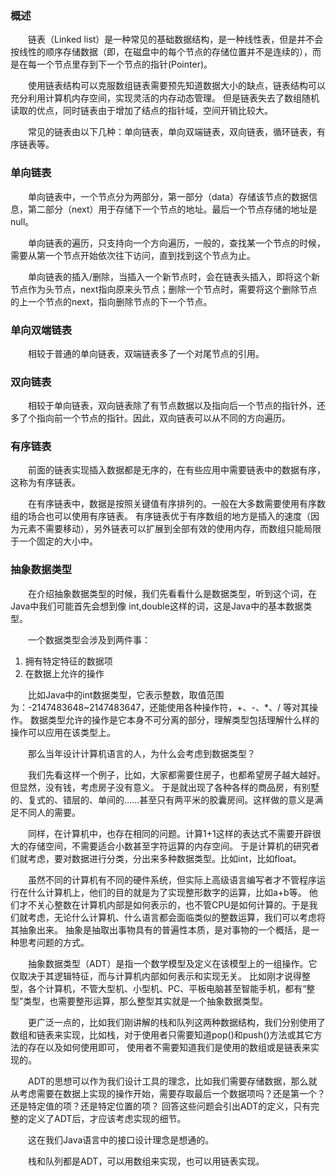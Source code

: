 ### 概述

　　链表（Linked list）是一种常见的基础数据结构，是一种线性表，但是并不会按线性的顺序存储数据（即，在磁盘中的每个节点的存储位置并不是连续的），而是在每一个节点里存到下一个节点的指针(Pointer)。

　　使用链表结构可以克服数组链表需要预先知道数据大小的缺点，链表结构可以充分利用计算机内存空间，实现灵活的内存动态管理。
但是链表失去了数组随机读取的优点，同时链表由于增加了结点的指针域，空间开销比较大。

　　常见的链表由以下几种：单向链表，单向双端链表，双向链表，循环链表，有序链表等。

### 单向链表

　　单向链表中，一个节点分为两部分，第一部分（data）存储该节点的数据信息，第二部分（next）用于存储下一个节点的地址。最后一个节点存储的地址是 null。

　　单向链表的遍历，只支持向一个方向遍历，一般的，查找某一个节点的时候，需要从第一个节点开始依次往下访问，直到找到这个节点为止。

　　单向链表的插入/删除，当插入一个新节点时，会在链表头插入，即将这个新节点作为头节点，next指向原来头节点；删除一个节点时，需要将这个删除节点的上一个节点的next，指向删除节点的下一个节点。

### 单向双端链表

　　相较于普通的单向链表，双端链表多了一个对尾节点的引用。

### 双向链表

　　相较于单向链表，双向链表除了有节点数据以及指向后一个节点的指针外，还多了个指向前一个节点的指针。因此，双向链表可以从不同的方向遍历。

### 有序链表

　　前面的链表实现插入数据都是无序的，在有些应用中需要链表中的数据有序，这称为有序链表。

　　在有序链表中，数据是按照关键值有序排列的。一般在大多数需要使用有序数组的场合也可以使用有序链表。
有序链表优于有序数组的地方是插入的速度（因为元素不需要移动），另外链表可以扩展到全部有效的使用内存，而数组只能局限于一个固定的大小中。


### 抽象数据类型

　　在介绍抽象数据类型的时候，我们先看看什么是数据类型，听到这个词，在Java中我们可能首先会想到像 int,double这样的词，这是Java中的基本数据类型。

　　一个数据类型会涉及到两件事：
1. 拥有特定特征的数据项
2. 在数据上允许的操作

　　比如Java中的int数据类型，它表示整数，取值范围为：-2147483648~2147483647，还能使用各种操作符，+、-、*、/ 等对其操作。
数据类型允许的操作是它本身不可分离的部分，理解类型包括理解什么样的操作可以应用在该类型上。

　　那么当年设计计算机语言的人，为什么会考虑到数据类型？

　　我们先看这样一个例子，比如，大家都需要住房子，也都希望房子越大越好。但显然，没有钱，考虑房子没有意义。
于是就出现了各种各样的商品房，有别墅的、复式的、错层的、单间的……甚至只有两平米的胶囊房间。这样做的意义是满足不同人的需要。

　　同样，在计算机中，也存在相同的问题。计算1+1这样的表达式不需要开辟很大的存储空间，不需要适合小数甚至字符运算的内存空间。
于是计算机的研究者们就考虑，要对数据进行分类，分出来多种数据类型。比如int，比如float。

　　虽然不同的计算机有不同的硬件系统，但实际上高级语言编写者才不管程序运行在什么计算机上，他们的目的就是为了实现整形数字的运算，比如a+b等。
他们才不关心整数在计算机内部是如何表示的，也不管CPU是如何计算的。于是我们就考虑，无论什么计算机、什么语言都会面临类似的整数运算，我们可以考虑将其抽象出来。
抽象是抽取出事物具有的普遍性本质，是对事物的一个概括，是一种思考问题的方式。

　　抽象数据类型（ADT）是指一个数学模型及定义在该模型上的一组操作。它仅取决于其逻辑特征，而与计算机内部如何表示和实现无关。
比如刚才说得整型，各个计算机，不管大型机、小型机、PC、平板电脑甚至智能手机，都有“整型”类型，也需要整形运算，那么整型其实就是一个抽象数据类型。 　

　　更广泛一点的，比如我们刚讲解的栈和队列这两种数据结构，我们分别使用了数组和链表来实现，比如栈，对于使用者只需要知道pop()和push()方法或其它方法的存在以及如何使用即可，
使用者不需要知道我们是使用的数组或是链表来实现的。

　　ADT的思想可以作为我们设计工具的理念，比如我们需要存储数据，那么就从考虑需要在数据上实现的操作开始，需要存取最后一个数据项吗？还是第一个？还是特定值的项？还是特定位置的项？
回答这些问题会引出ADT的定义，只有完整的定义了ADT后，才应该考虑实现的细节。

　　这在我们Java语言中的接口设计理念是想通的。

　　栈和队列都是ADT，可以用数组来实现，也可以用链表实现。